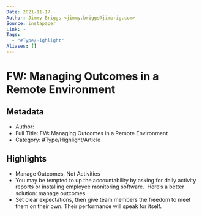 ```yaml
---
Date: 2021-11-17
Author: Jimmy Briggs <jimmy.briggs@jimbrig.com>
Source: instapaper
Link: ~
Tags:
  - "#Type/Highlight"
Aliases: []
---
```


# FW: Managing Outcomes in a Remote Environment

## Metadata

* Author: 
* Full Title: FW: Managing Outcomes in a Remote Environment
* Category: #Type/Highlight/Article

## Highlights

* Manage Outcomes, Not Activities
* You may be tempted to up the accountability by asking for daily activity reports or installing employee monitoring software. 
  Here’s a better solution: manage outcomes.
* Set clear expectations, then give team members the freedom to meet them on their own. Their performance will speak for itself.
